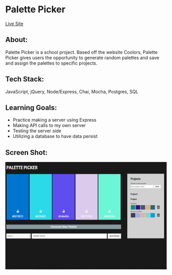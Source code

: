 # Palette Picker

[Live Site](https://nyssas-rad-palette-picker.herokuapp.com/)

## About: 

Palette Picker is a school project. Based off the website Coolors, Palette Picker gives users the opportunity to generate random palettes and save and assign the palettes to specific projects.

## Tech Stack: 

JavaScript, jQuery, Node/Express, Chai, Mocha, Postgres, SQL

## Learning Goals: 

* Practice making a server using Express 
* Making API calls to my own server
* Testing the server side
* Utilizing a database to have data persist 


## Screen Shot:

![alt text](./public/images/screen-shot.png)
